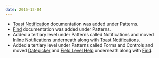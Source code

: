 ```yaml
---
date: 2015-12-04
---
```

<ul>
  <li><a href="{{site.baseurl}}/pattern-library/communication/toast-notifications">Toast Notification</a> documentation was added under Patterns.</li>
  <li><a href="{{site.baseurl}}/pattern-library/forms-and-controls/find">Find</a> documentation was added under Patterns.</li>
  <li>Added a tertiary level under Patterns called Notifications and moved <a href="{{site.baseurl}}/pattern-library/communication/inline-notifications">Inline Notifications</a> underneath along with <a href="{{site.baseurl}}/pattern-library/communication/toast-notifications">Toast Notifications</a>.</li>
  <li>Added a tertiary level under Patterns called Forms and Controls and moved <a href="{{site.baseurl}}/pattern-library/forms-and-controls/date-picker">Datepicker</a> and <a href="{{site.baseurl}}/pattern-library/forms-and-controls/field-level-help">Field Level Help</a> underneath along with <a href="{{site.baseurl}}/pattern-library/forms-and-controls/find">Find</a>.</li>
</ul>

